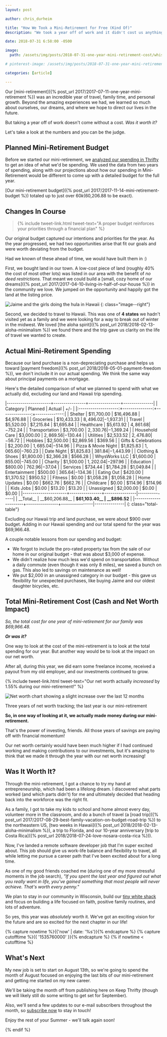 ```yaml
---
layout: post

author: chris_durheim

title: "How We Took a Mini-Retirement for Free (Kind Of)"
description: "We took a year off of work and it didn't cost us anything. Maybe that's not true - it's about how you look at it. Here's how much we really spent and what it cost us."

date: 2018-07-31 6:58:00 -0500

image:
  path: /assets/img/posts/2018-07-31-one-year-mini-retirement-cost/whisper-beach.jpg

# pinterest-image: /assets/img/posts/2018-07-31-one-year-mini-retirement-cost/tk.png

categories: [article]

---
```


Our [mini-retirement]({% post_url 2017/2017-07-11-one-year-mini-retirement %}) was an incredible year of travel, family time, and personal growth. Beyond the amazing experiences we had, we learned so much about ourselves, our dreams, and where we hope to direct our lives in the future.

But taking a year off of work doesn't come without a cost. _Was it worth it?_

Let's take a look at the numbers and you can be the judge.

## Planned Mini-Retirement Budget

Before we started our mini-retirement, we [analyzed our spending in Thrifty](https://thrifty.keepthrifty.com) to get an idea of what we'd be spending. We used the data from two years of spending, along with our projections about how our spending in Mini-Retirement would be different to come up with a detailed budget for the full year.

[Our mini-retirement budget]({% post_url 2017/2017-11-14-mini-retirement-budget %}) totaled up to just over $60k ($60,206.88 to be exact).

## Changes In Course

> {% include tweet-link.html tweet-text="A proper budget reinforces your priorities through a financial plan" %}

Our original budget captured our intentions and priorities for the year. As the year progressed, we had two opportunities arise that fit our goals and were worth deviating from the budget.

Had we known of these ahead of time, we would have built them in :)

First, we bought land in our town. A low-cost piece of land (roughly 40% the cost of most other lots) was listed in our area with the benefit of _no deed restrictions._ That meant we could build a [small, cozy home of our dreams]({% post_url 2017/2017-04-10-living-in-half-of-our-house %}) in the community we love. We jumped on the opportunity and happily got the land at the listing price.

![Jaime and the girls doing the hula in Hawaii]({{site.url}}/assets/img/posts/2018-07-31-one-year-mini-retirement-cost/hula.jpg)
{: class="image--right"}

Second, we decided to travel to Hawaii. This was one of __4 states__ we hadn't visited yet as a family and we were looking for a way to break out of winter in the midwest. We loved [the aloha spirit]({% post_url 2018/2018-02-13-aloha-minimalism %}) we found there and the trip gave us clarity on the life of travel we wanted to create.

## Actual Mini-Retirement Spending

Because our land purchase is a non-depreciating purchase and helps us toward [payment freedom]({% post_url 2018/2018-05-01-payment-freedom %}), we don't include it in our actual spending. We think the same way about principal payments on a mortgage.

Here's the detailed comparison of what we planned to spend with what we actually did, excluding our land and Hawaii trip spending.

|----------------------+----------------+----------------+---------------|
| Category             | Planned        | Actual         | +/-           |
|:--------------------:+---------------:+---------------:+--------------:|
| Shelter              |     $11,700.00 |     $16,496.88 |     $4,976.88 |
| Groceries            |     $10,433.33 |      $8,496.02 |    -$1,937.31 |
| Travel               |      $5,520.00 |      $7,215.84 |     $1,695.84 |
| Healthcare           |      $5,613.92 |      $4,861.68 |      -$752.24 |
| Transportation       |      $3,700.00 |      $2,330.76 |    -$1,369.24 |
| Household Care       |      $3,000.00 |      $2,869.56 |      -$130.44 |
| Utilities            |      $2,533.52 |      $2,476.80 |       -$56.72 |
| Hobbies              |      $2,500.00 |      $2,869.56 |       $369.56 |
| Gifts & Celebrations |      $2,200.00 |      $1,685.04 |      -$514.96 |
| Pizza & Movie Night  |      $1,825.83 |      $1,065.60 |      -$760.23 |
| Date Night           |      $1,825.83 |        $381.84 |    -$1,443.99 |
| Clothing & Shoes     |      $1,800.00 |      $2,366.28 |       $566.28 |
| WhysWorks LLC        |      $1,600.00 |        $855.00 |      -$745.00 |
| Charity              |      $1,500.00 |      $1,202.04 |      -$297.96 |
| Education            |        $800.00 |        $762.96 |       -$37.04 |
| Services             |        $734.44 |      $1,784.28 |     $1,049.84 |
| Entertainment        |        $500.00 |        $365.64 |      -$134.36 |
| Eating Out           |        $420.00 |      $1,370.52 |       $950.52 |
| Fitness              |          $0.00 |      $1,058.28 |     $1,058.28 |
| Home Updates         |          $0.00 |        $662.76 |       $662.76 |
| Childcare            |          $0.00 |        $114.96 |       $114.96 |
| Kids Jobs            |          $0.00 |         $13.20 |        $13.20 |
| Unassigned           |      $2,000.00 |          $0.00 |         $0.00 |
|----------------------+----------------+----------------|---------------|
| __Total__            | __$60,206.88__ | __$61,103.40__ |   __$896.52__ |
|----------------------+----------------+----------------|---------------|
{: class="total-table"}

Excluding our Hawaii trip and land purchase, we were about $900 over budget. Adding in our Hawaii spending and our total spend for the year was $69,966.48.

A couple notable lessons from our spending and budget:

- We forgot to include the pro-rated property tax from the sale of our home in our original budget - that was about $3,000 of expense.
- We didn't realize how much less we'd spend on transportation. Without a daily commute (even though it was only 8 miles), we saved a bunch on gas. This also led to savings on maintenance as well!
- We put $2,000 in an unassigned category in our budget - this gave us flexibility for unexpected purchases, like buying Jaime and our oldest daughter bicycles, etc.

## Total Mini-Retirement Cost (Cash and Net Worth Impact)

_So, the total cost for one year of mini-retirement for our family was $69,966.48._

___Or was it?___

One way to look at the cost of the mini-retirement is to look at the total spending for our year. But another way would be to look at the impact on our net worth.

After all, during this year, we did earn some freelance income, received a payout from my old employer, and our investments continued to grow.

{% include tweet-link.html tweet-text="Our net worth actually _increased_ by 1.55% during our mini-retirement!" %}

![Net worth chart showing a slight increase over the last 12 months]({{site.url}}/assets/img/posts/2018-07-31-one-year-mini-retirement-cost/net-worth.png)

<div class="caption">Three years of net worth tracking; the last year is our mini-retirement</div>

__So, in one way of looking at it, we actually made money during our mini-retirement.__

That's the power of investing, friends. All those years of savings are paying off with financial momentum!

Our net worth certainly would have been much higher if I had continued working and making contributions to our investments, but it's amazing to think that we made it through the year with our net worth increasing!

## Was It Worth It?

Through the mini-retirement, I got a chance to try my hand at entrepreneurship, which had been a lifelong dream. I discovered what parts worked (and which parts didn't) for me and ultimately decided that heading back into the workforce was the right fit.

As a family, I got to take my kids to school and home almost every day, volunteer more in the classroom, and do a bunch of travel (a [road trip]({% post_url 2017/2017-08-29-best-family-vacation-on-budget-road-trip %}) to the northeastern US, [two weeks in Hawaii]({% post_url 2018/2018-02-13-aloha-minimalism %}), a trip to Florida, and our 10-year anniversary [trip to Costa Rica]({% post_url 2018/2018-07-24-love-nosara-costa-rica %})).

Now, I've landed a remote software developer job that I'm super excited about. This job should give us work-life balance and flexibility to travel, all while letting me pursue a career path that I've been excited about for a long time.

As one of my good friends coached me (during one of my more stressful moments in the job search), _"If you spent the last year and figured out what you really want in life, you've gained something that most people will never achieve. That's worth every penny."_

We plan to stay in our community in Wisconsin, build our [tiny white shack]({{site.url}}/our-story/our-third-freedom-dream---the-little-white-shack) and focus on building a life focused on faith, positive family routines, and lots of adventure.

So yes, this year was _absolutely_ worth it. We've got an exciting vision for the future and are so excited for the next chapter in our life!

{% capture nowtime %}{{'now' | date: '%s'}}{% endcapture %}
{% capture cutofftime %}{{ '1535760000' }}{% endcapture %}
{% if nowtime < cutofftime %}

## What's Next

My new job is set to start on August 13th, so we're going to spend the month of August focused on enjoying the last bits of our mini-retirement and getting me started on my new career.

We'll be taking the month off from publishing here on Keep Thrifty (though we will likely still do some writing to get set for September).

Also, we'll send a few updates to our e-mail subscribers throughout the month, so [subscribe now](#subscribe-button) to stay in touch!

Enjoy the rest of your Summer - we'll talk again soon!

{% endif %}
